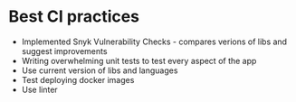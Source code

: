 # Best CI practices
* Implemented Snyk Vulnerability Checks - compares verions of libs and suggest improvements
* Writing overwhelming unit tests to test every aspect of the app
* Use current version of libs and languages
* Test deploying docker images
* Use linter